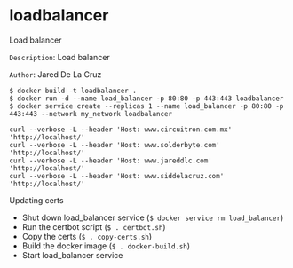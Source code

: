 # loadbalancer
Load balancer

`Description`:  Load balancer

`Author`:     Jared De La Cruz

```
$ docker build -t loadbalancer .
$ docker run -d --name load_balancer -p 80:80 -p 443:443 loadbalancer
$ docker service create --replicas 1 --name load_balancer -p 80:80 -p 443:443 --network my_network loadbalancer
```

```
curl --verbose -L --header 'Host: www.circuitron.com.mx' 'http://localhost/'
curl --verbose -L --header 'Host: www.solderbyte.com' 'http://localhost/'
curl --verbose -L --header 'Host: www.jareddlc.com' 'http://localhost/'
curl --verbose -L --header 'Host: www.siddelacruz.com' 'http://localhost/'
```

Updating certs

* Shut down load_balancer service (`$ docker service rm load_balancer`)
* Run the certbot script (`$ . certbot.sh`)
* Copy the certs (`$ . copy-certs.sh`)
* Build the docker image (`$ . docker-build.sh`)
* Start load_balancer service
